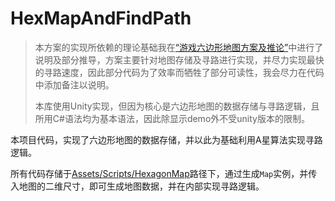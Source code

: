 # HexMapAndFindPath
> 本方案的实现所依赖的理论基础我在[“游戏六边形地图方案及推论”](https://www.jianshu.com/p/f6a9ea7ed1b6)中进行了说明及部分推导，方案主要针对地图存储及寻路进行实现，并尽力实现最快的寻路速度，因此部分代码为了效率而牺牲了部分可读性，我会尽力在代码中添加备注以说明。
>
> 本库使用Unity实现，但因为核心是六边形地图的数据存储与寻路逻辑，且所用C#语法均为基本语法，因此除显示demo外不受unity版本的限制。

 本项目代码，实现了六边形地图的数据存储，并以此为基础利用A星算法实现寻路逻辑。

所有代码存储于[Assets/Scripts/HexagonMap](Assets/Scripts/HexagonMap)路径下，通过生成`Map`实例，并传入地图的二维尺寸，即可生成地图数据，并在内部实现寻路逻辑。



